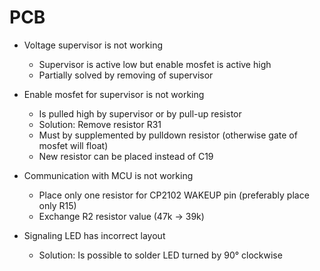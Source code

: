 # PCB
- Voltage supervisor is not working
    - Supervisor is active low but enable mosfet is active high
    - Partially solved by removing of supervisor

- Enable mosfet for supervisor is not working
    - Is pulled high by supervisor or by pull-up resistor
    - Solution: Remove resistor R31
    - Must by supplemented by pulldown resistor (otherwise gate of mosfet will float)
    - New resistor can be placed instead of C19

- Communication with MCU is not working
    - Place only one resistor for CP2102 WAKEUP pin (preferably place only R15)
    - Exchange R2 resistor value (47k -> 39k)

- Signaling LED has incorrect layout
    - Solution: Is possible to solder LED turned by 90° clockwise
